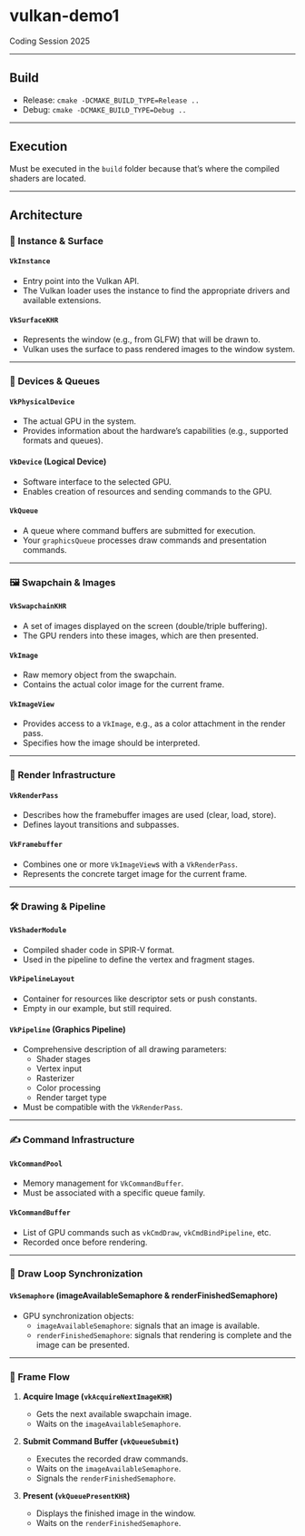 # vulkan-demo1
Coding Session 2025

---
## Build

* Release: `cmake -DCMAKE_BUILD_TYPE=Release ..`
* Debug: `cmake -DCMAKE_BUILD_TYPE=Debug ..`

---
## Execution

Must be executed in the `build` folder because that’s where the compiled shaders are located.

---

## Architecture

### 🧱 Instance & Surface

#### `VkInstance`
- Entry point into the Vulkan API.
- The Vulkan loader uses the instance to find the appropriate drivers and available extensions.

#### `VkSurfaceKHR`
- Represents the window (e.g., from GLFW) that will be drawn to.
- Vulkan uses the surface to pass rendered images to the window system.

---

### 🧠 Devices & Queues

#### `VkPhysicalDevice`
- The actual GPU in the system.
- Provides information about the hardware’s capabilities (e.g., supported formats and queues).

#### `VkDevice` (Logical Device)
- Software interface to the selected GPU.
- Enables creation of resources and sending commands to the GPU.

#### `VkQueue`
- A queue where command buffers are submitted for execution.
- Your `graphicsQueue` processes draw commands and presentation commands.

---

### 🖼️ Swapchain & Images

#### `VkSwapchainKHR`
- A set of images displayed on the screen (double/triple buffering).
- The GPU renders into these images, which are then presented.

#### `VkImage`
- Raw memory object from the swapchain.
- Contains the actual color image for the current frame.

#### `VkImageView`
- Provides access to a `VkImage`, e.g., as a color attachment in the render pass.
- Specifies how the image should be interpreted.

---

### 🎨 Render Infrastructure

#### `VkRenderPass`
- Describes how the framebuffer images are used (clear, load, store).
- Defines layout transitions and subpasses.

#### `VkFramebuffer`
- Combines one or more `VkImageView`s with a `VkRenderPass`.
- Represents the concrete target image for the current frame.

---

### 🛠️ Drawing & Pipeline

#### `VkShaderModule`
- Compiled shader code in SPIR-V format.
- Used in the pipeline to define the vertex and fragment stages.

#### `VkPipelineLayout`
- Container for resources like descriptor sets or push constants.
- Empty in our example, but still required.

#### `VkPipeline` (Graphics Pipeline)
- Comprehensive description of all drawing parameters:
  - Shader stages  
  - Vertex input  
  - Rasterizer  
  - Color processing  
  - Render target type  
- Must be compatible with the `VkRenderPass`.

---

### ✍️ Command Infrastructure

#### `VkCommandPool`
- Memory management for `VkCommandBuffer`.
- Must be associated with a specific queue family.

#### `VkCommandBuffer`
- List of GPU commands such as `vkCmdDraw`, `vkCmdBindPipeline`, etc.
- Recorded once before rendering.

---

### 🔄 Draw Loop Synchronization

#### `VkSemaphore` (imageAvailableSemaphore & renderFinishedSemaphore)
- GPU synchronization objects:
  - `imageAvailableSemaphore`: signals that an image is available.
  - `renderFinishedSemaphore`: signals that rendering is complete and the image can be presented.

---

### 🔁 Frame Flow

1. **Acquire Image (`vkAcquireNextImageKHR`)**
   - Gets the next available swapchain image.
   - Waits on the `imageAvailableSemaphore`.

2. **Submit Command Buffer (`vkQueueSubmit`)**
   - Executes the recorded draw commands.
   - Waits on the `imageAvailableSemaphore`.
   - Signals the `renderFinishedSemaphore`.

3. **Present (`vkQueuePresentKHR`)**
   - Displays the finished image in the window.
   - Waits on the `renderFinishedSemaphore`.
